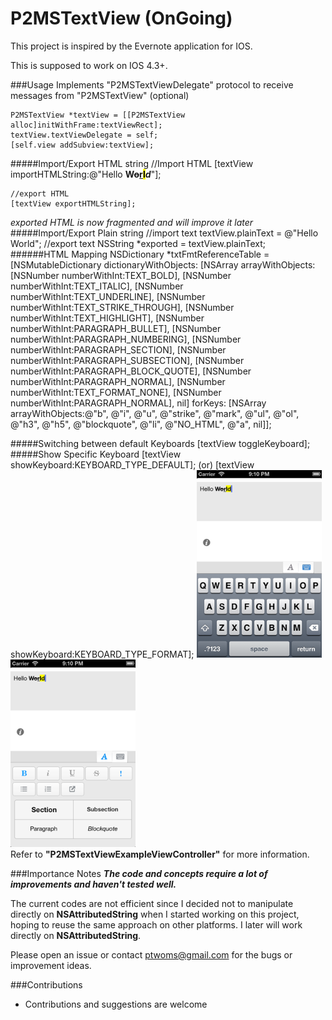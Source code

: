 P2MSTextView (OnGoing)
============
This project is inspired by the Evernote application for IOS.  

This is supposed to work on IOS 4.3+.

###Usage
Implements "P2MSTextViewDelegate" protocol to receive messages from "P2MSTextView" (optional)

    P2MSTextView *textView = [[P2MSTextView alloc]initWithFrame:textViewRect];
    textView.textViewDelegate = self;
    [self.view addSubview:textView];
#####Import/Export HTML string
	//Import HTML
	[textView importHTMLString:@"Hello <b>W<strike>o</strike><u>r</u><mark>l</mark><i>d</i></b>"];

	//export HTML
	[textView exportHTMLString];
*exported HTML is now fragmented and will improve it later*
#####Import/Export Plain string
	//import text
	textView.plainText = @"Hello World";
	//export text
	NSString *exported = textView.plainText;
######HTML Mapping
    NSDictionary *txtFmtReferenceTable = [NSMutableDictionary dictionaryWithObjects:
                                          [NSArray arrayWithObjects:
                                           [NSNumber numberWithInt:TEXT_BOLD],
                                           [NSNumber numberWithInt:TEXT_ITALIC],
                                           [NSNumber numberWithInt:TEXT_UNDERLINE],
                                           [NSNumber numberWithInt:TEXT_STRIKE_THROUGH],
                                           [NSNumber numberWithInt:TEXT_HIGHLIGHT],
                                           [NSNumber numberWithInt:PARAGRAPH_BULLET],
                                           [NSNumber numberWithInt:PARAGRAPH_NUMBERING],
                                           [NSNumber numberWithInt:PARAGRAPH_SECTION],
                                           [NSNumber numberWithInt:PARAGRAPH_SUBSECTION],
                                           [NSNumber numberWithInt:PARAGRAPH_BLOCK_QUOTE],
                                           [NSNumber numberWithInt:PARAGRAPH_NORMAL],
                                           [NSNumber numberWithInt:TEXT_FORMAT_NONE],
                                           [NSNumber numberWithInt:PARAGRAPH_NORMAL],
                                           nil] forKeys:
                                          [NSArray arrayWithObjects:@"b", @"i", @"u", @"strike", @"mark", @"ul", @"ol", @"h3", @"h5", @"blockquote", @"li", @"NO_HTML", @"a",
                                           nil]];

#####Switching between default Keyboards
	[textView toggleKeyboard];
#####Show Specific Keyboard
	[textView showKeyboard:KEYBOARD_TYPE_DEFAULT];
	  (or)
	[textView showKeyboard:KEYBOARD_TYPE_FORMAT];
<img src="images/DefaultKB.png" alt="Default Keyboard" width="200"/>
<img src="images/FormatKB.png" alt="Format Keyboard" width="200"/>
<br />
Refer to **"P2MSTextViewExampleViewController"** for more information.

###Importance Notes
***The code and concepts require a lot of improvements and haven't tested well.*** 

The current codes are not efficient since I decided not to manipulate directly on **NSAttributedString** when I started working on this project, hoping to reuse the same approach on other platforms. I later will work directly on **NSAttributedString**.

Please open an issue or contact <ptwoms@gmail.com> for the bugs or improvement ideas.


###Contributions
- Contributions and suggestions are welcome
